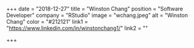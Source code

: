 +++
date = "2018-12-27"
title = "Winston Chang"
position = "Software Developer"
company = "RStudio"
image = "wchang.jpeg"
alt = "Winston Chang"
color = "#212121"
link1 = "https://www.linkedin.com/in/winstonchang1/"
link2 = ""

+++
